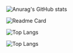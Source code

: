 <!--
**ManhCuongMVC/ManhCuongMVC** is a ✨ _special_ ✨ repository because its `README.md` (this file) appears on your GitHub profile.

Here are some ideas to get you started:

- 🔭 I’m currently working on ...
- 🌱 I’m currently learning ...
- 👯 I’m looking to collaborate on ...
- 🤔 I’m looking for help with ...
- 💬 Ask me about ...
- 📫 How to reach me: ...
- 😄 Pronouns: ...
- ⚡ Fun fact: ...
-->

![Anurag's GitHub stats](https://github-readme-stats.vercel.app/api?username=ManhCuongMVC&show_icons=true&theme=cobalt&rank_icon=github)

![Readme Card](https://github-readme-stats.vercel.app/api/pin/?username=ManhCuongMVC&repo=trinhClothes&show_owner=true&theme=cobalt)

![Top Langs](https://github-readme-stats.vercel.app/api/top-langs/?username=ManhCuongMVC&layout=compact&theme=cobalt)

![Top Langs](https://github-readme-stats.vercel.app/api/top-langs/?username=ManhCuongMVC&layout=donut&theme=cobalt)
